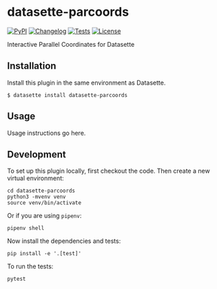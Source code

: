 # datasette-parcoords

[![PyPI](https://img.shields.io/pypi/v/datasette-parcoords.svg)](https://pypi.org/project/datasette-parcoords/)
[![Changelog](https://img.shields.io/github/v/release/koaning/datasette-parcoords?include_prereleases&label=changelog)](https://github.com/koaning/datasette-parcoords/releases)
[![Tests](https://github.com/koaning/datasette-parcoords/workflows/Test/badge.svg)](https://github.com/koaning/datasette-parcoords/actions?query=workflow%3ATest)
[![License](https://img.shields.io/badge/license-Apache%202.0-blue.svg)](https://github.com/koaning/datasette-parcoords/blob/main/LICENSE)

Interactive Parallel Coordinates for Datasette

## Installation

Install this plugin in the same environment as Datasette.

    $ datasette install datasette-parcoords

## Usage

Usage instructions go here.

## Development

To set up this plugin locally, first checkout the code. Then create a new virtual environment:

    cd datasette-parcoords
    python3 -mvenv venv
    source venv/bin/activate

Or if you are using `pipenv`:

    pipenv shell

Now install the dependencies and tests:

    pip install -e '.[test]'

To run the tests:

    pytest
